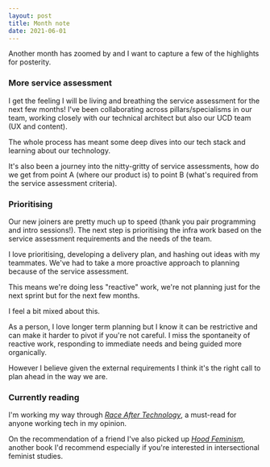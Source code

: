 ```yaml
---
layout: post
title: Month note
date: 2021-06-01
---
```


Another month has zoomed by and I want to capture a few of the highlights for posterity.

### More service assessment

I get the feeling I will be living and breathing the service assessment for the next few months! I've been collaborating across pillars/specialisms in our team, working closely with our technical architect but also our UCD team (UX and content). 

The whole process has meant some deep dives into our tech stack and learning about our technology.

It's also been a journey into the nitty-gritty of service assessments, how do we get from point A (where our product is) to point B (what's required from the service assessment criteria).

### Prioritising

Our new joiners are pretty much up to speed (thank you pair programming and intro sessions!). The next step is prioritising the infra work based on the service assessment requirements and the needs of the team. 

I love prioritising, developing a delivery plan, and hashing out ideas with my teammates. We've had to take a more proactive approach to planning because of the service assessment. 

This means we're doing less "reactive" work, we're not planning just for the next sprint but for the next few months. 

I feel a bit mixed about this. 

As a person, I love longer term planning but I know it can be restrictive and can make it harder to pivot if you're not careful. I miss the spontaneity of reactive work, responding to immediate needs and being guided more organically.  

However I believe given the external requirements I think it's the right call to plan ahead in the way we are.

### Currently reading

I'm working my way through [_Race After Technology_](https://www.ruhabenjamin.com/race-after-technology), a must-read for anyone working tech in my opinion.

On the recommendation of a friend I've also picked up [_Hood Feminism_](https://www.penguinrandomhouse.com/books/586743/hood-feminism-by-mikki-kendall/), another book I'd recommend especially if you're interested in intersectional feminist studies.

